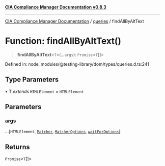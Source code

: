 [**CIA Compliance Manager Documentation v0.8.3**](../../../README.md)

***

[CIA Compliance Manager Documentation](../../../globals.md) / [queries](../README.md) / findAllByAltText

# Function: findAllByAltText()

> **findAllByAltText**\<`T`\>(...`args`): `Promise`\<`T`[]\>

Defined in: node\_modules/@testing-library/dom/types/queries.d.ts:241

## Type Parameters

• **T** *extends* `HTMLElement` = `HTMLElement`

## Parameters

### args

...\[`HTMLElement`, [`Matcher`](../../../type-aliases/Matcher.md), [`MatcherOptions`](../../../interfaces/MatcherOptions.md), [`waitForOptions`](../../../interfaces/waitForOptions.md)\]

## Returns

`Promise`\<`T`[]\>
